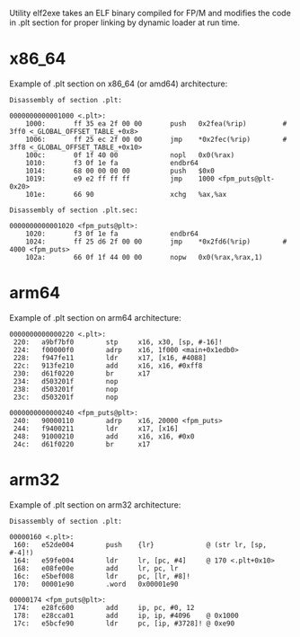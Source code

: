 Utility elf2exe takes an ELF binary compiled for FP/M and modifies the code
in .plt section for proper linking by dynamic loader at run time.

# x86_64
Example of .plt section on x86_64 (or amd64) architecture:
```
Disassembly of section .plt:

0000000000001000 <.plt>:
    1000:       ff 35 ea 2f 00 00       push   0x2fea(%rip)         # 3ff0 <_GLOBAL_OFFSET_TABLE_+0x8>
    1006:       ff 25 ec 2f 00 00       jmp    *0x2fec(%rip)        # 3ff8 <_GLOBAL_OFFSET_TABLE_+0x10>
    100c:       0f 1f 40 00             nopl   0x0(%rax)
    1010:       f3 0f 1e fa             endbr64
    1014:       68 00 00 00 00          push   $0x0
    1019:       e9 e2 ff ff ff          jmp    1000 <fpm_puts@plt-0x20>
    101e:       66 90                   xchg   %ax,%ax

Disassembly of section .plt.sec:

0000000000001020 <fpm_puts@plt>:
    1020:       f3 0f 1e fa             endbr64
    1024:       ff 25 d6 2f 00 00       jmp    *0x2fd6(%rip)        # 4000 <fpm_puts>
    102a:       66 0f 1f 44 00 00       nopw   0x0(%rax,%rax,1)
```

# arm64
Example of .plt section on arm64 architecture:
```
0000000000000220 <.plt>:
 220:   a9bf7bf0        stp     x16, x30, [sp, #-16]!
 224:   f00000f0        adrp    x16, 1f000 <main+0x1edb0>
 228:   f947fe11        ldr     x17, [x16, #4088]
 22c:   913fe210        add     x16, x16, #0xff8
 230:   d61f0220        br      x17
 234:   d503201f        nop
 238:   d503201f        nop
 23c:   d503201f        nop

0000000000000240 <fpm_puts@plt>:
 240:   90000110        adrp    x16, 20000 <fpm_puts>
 244:   f9400211        ldr     x17, [x16]
 248:   91000210        add     x16, x16, #0x0
 24c:   d61f0220        br      x17
```

# arm32
Example of .plt section on arm32 architecture:
```
Disassembly of section .plt:

00000160 <.plt>:
 160:   e52de004        push    {lr}             @ (str lr, [sp, #-4]!)
 164:   e59fe004        ldr     lr, [pc, #4]     @ 170 <.plt+0x10>
 168:   e08fe00e        add     lr, pc, lr
 16c:   e5bef008        ldr     pc, [lr, #8]!
 170:   00001e90        .word   0x00001e90

00000174 <fpm_puts@plt>:
 174:   e28fc600        add     ip, pc, #0, 12
 178:   e28cca01        add     ip, ip, #4096    @ 0x1000
 17c:   e5bcfe90        ldr     pc, [ip, #3728]! @ 0xe90
```
